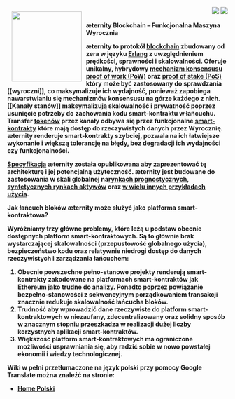 <a href="http://www.aeternity.com/"><img width="160px" src="http://www.aeternity.com/user/themes/aeon/img/aeternity_logo.png" align="left" hspace="10" vspace="10"></a>

<p align = right><a target="_blank" href="https://twitter.com/intent/tweet?original_referer=https%3A%2F%2Fabout.twitter.com%2Fresources%2Fbuttons&text=Aeternity:%20scalable%20smart%20contracts%20interfacing%20with%20real%20world%20data&tw_p=tweetbutton&url=http%3A%2F%2Fwww.aeternity.com%2F&via=aetrnty"><img src="http://s30.postimg.org/j2q6ql27h/Tweet.png"></a>
<a target="_blank" href="https://twitter.com/aetrnty"> <img src="https://s24.postimg.org/4xcf9j8xh/Follow-_Twitter.jpg?2"></a>
</p>
<b>æternity Blockchain – Funkcjonalna Maszyna Wyrocznia<p>

æternity to protokół [blockchain](https://en.wikipedia.org/wiki/Blockchain) zbudowany od  zera w języku [Erlang](https://en.wikipedia.org/wiki/Erlang_(programming_language)) z uwzględnieniem prędkości, sprawności i skalowalności. Oferuje unikalny, hybrydowy [mechanizm konsensusu](https://www.ibm.com/developerworks/cloud/library/cl-blockchain-basics-intro-bluemix-trs/) [proof of work (PoW)](https://en.wikipedia.org/wiki/Proof-of-work_system) oraz [proof of stake (PoS)](https://en.wikipedia.org/wiki/Proof-of-stake) który może być zastosowany do sprawdzania [[wyroczni]], co maksymalizuje ich wydajność, ponieważ zapobiega nawarstwianiu się mechanizmów konsensusu na górze każdego z nich. [[Kanały stanów]] maksymalizują skalowalność i prywatność poprzez usunięcie potrzeby do zachowania kodu smart-kontraktu w łańcuchu. Transfer [tokenów](http://cruiserselite.co.in/downloads/btech/materials/second%20sem/4/e-com/UNIT-3.pdf) przez kanały odbywa się przez funkcjonalne [smart-kontrakty](https://en.wikipedia.org/wiki/Smart_contract) które mają dostęp do rzeczywistych danych przez Wyrocznię. æternity renderuje smart-kontrakty szybciej, pozwala na ich łatwiejsze wykonanie i większą tolerancję na błędy, bez degradacji ich wydajności czy funkcjonalności.<p>

[Specyfikacja](https://blockchain.aeternity.com/%C3%A6ternity-blockchain-whitepaper.pdf) æternity została opublikowana aby zaprezentować tę architekturę i jej potencjalną użyteczność. æternity jest budowane do zastosowania w skali globalnej na[rynkach prognostycznych](https://pl.wikipedia.org/wiki/Rynek_prognostyczny), [syntetycznych rynkach aktywów](https://syntheticassets.wordpress.com/) oraz [w wielu innych przykładach użycia](https://github.com/aeternity/wiki/wiki/Idea-Box#use-case-ideas-for-%C3%A6ternity).<p>

<b>Jak łańcuch bloków æternity może służyć jako platforma smart-kontraktowa?<p>

Wyróżniamy trzy główne problemy, które leżą u podstaw obecnie dostępnych platform smart-kontraktowych.
Są to głównie brak wystarczającej skalowalności (przepustowość globalnego użycia), bezpieczeństwo kodu oraz 
relatywnie niedrogi dostęp do danych rzeczywistych i zarządzania łańcuchem:
<p>

<ol>
<li>
Obecnie powszechne pełno-stanowe projekty renderują smart-kontrakty zakodowane na platformach smart-kontraktów jak Ethereum
jako trudne do analizy. Ponadto poprzez powiązanie bezpełno-stanowości z sekwencyjnym porządkowaniem transakcji znacznie
redukuje skalowalność łańcucha bloków.
<li> Trudność aby wprowadzić dane rzeczywiste do platform smart-kontraktowych w niezaufany, zdecentralizowany oraz solidny sposób w znacznym stopniu przeszkadza w realizacji dużej liczby korzystnych aplikacji smart-kontraktów.
<li>Większość platform smart-kontraktowych ma ograniczone możliwości usprawniania się, aby radzić sobie w nowo powstałej ekonomii i wiedzy technologicznej.
</ol><p>

Wiki w pełni przetłumaczone na język polski przy pomocy Google Translate można znaleźć na stronie:
* [Home Polski](https://translate.google.com/translate?sl=en&tl=pl&u=https://github.com/aeternity/wiki/wiki/)



